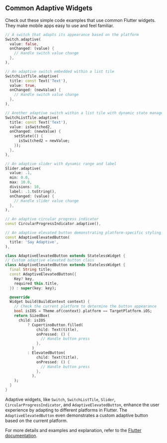 ## Common Adaptive Widgets

Check out these simple code examples that use common Flutter widgets. They make mobile apps easy to use and feel familiar.

```dart
// A switch that adapts its appearance based on the platform
Switch.adaptive(
  value: false,
  onChanged: (value) {
    // Handle switch value change
  },
),

// An adaptive switch embedded within a list tile
SwitchListTile.adaptive(
  title: const Text('Text'),
  value: true,
  onChanged: (newValue) {
    // Handle switch value change
  },
),

// Another adaptive switch within a list tile with dynamic state management
SwitchListTile.adaptive(
  title: const Text('Text'),
  value: isSwitched2,
  onChanged: (newValue) {
    setState(() {
      isSwitched2 = newValue;
    });
  },
),

// An adaptive slider with dynamic range and label
Slider.adaptive(
  value: .1,
  min: 0.0,
  max: 10.0,
  divisions: 10,
  label: .1.toString(),
  onChanged: (value) {
    // Handle slider value change
  },
),

// An adaptive circular progress indicator
const CircularProgressIndicator.adaptive(),

// An adaptive elevated button demonstrating platform-specific styling
const AdaptiveElevatedButton(
  title: 'Say Adaptive',
),
```

```dart
class AdaptiveElevatedButton extends StatelessWidget {
// Custom adaptive elevated button class
class AdaptiveElevatedButton extends StatelessWidget {
  final String title;
  const AdaptiveElevatedButton({
    Key? key,
    required this.title,
  }) : super(key: key);

  @override
  Widget build(BuildContext context) {
    // Check the current platform to determine the button appearance
    bool isIOS = Theme.of(context).platform == TargetPlatform.iOS;
    return SizedBox(
      child: isIOS
          ? CupertinoButton.filled(
              child: Text(title),
              onPressed: () {
                // Handle button press
              },
            )
          : ElevatedButton(
              child: Text(title),
              onPressed: () {
                // Handle button press
              },
            ),
    );
  }
}
```

Adaptive widgets, like `Switch`, `SwitchListTile`, `Slider`, `CircularProgressIndicator`, and `AdaptiveElevatedButton`, enhance the user experience by adapting to different platforms in Flutter. The `AdaptiveElevatedButton` even demonstrates a custom adaptive button based on the current platform.


For more details and examples and explanation, refer to the [Flutter documentation](https://docs.flutter.dev/ui/layout/responsive/building-adaptive-apps). 
